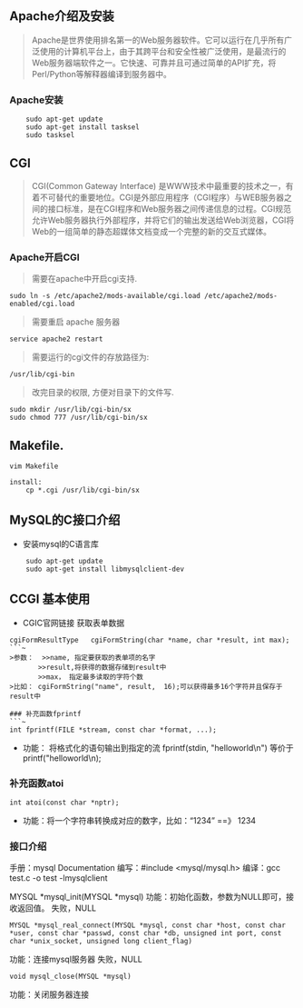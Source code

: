 ## Apache介绍及安装

>Apache是世界使用排名第一的Web服务器软件。它可以运行在几乎所有广泛使用的计算机平台上，由于其跨平台和安全性被广泛使用，是最流行的Web服务器端软件之一。它快速、可靠并且可通过简单的API扩充，将Perl/Python等解释器编译到服务器中。
### Apache安装
```~
    sudo apt-get update
    sudo apt-get install tasksel
    sudo tasksel
```
## CGI

>CGI(Common Gateway Interface) 是WWW技术中最重要的技术之一，有着不可替代的重要地位。CGI是外部应用程序（CGI程序）与WEB服务器之间的接口标准，是在CGI程序和Web服务器之间传递信息的过程。CGI规范允许Web服务器执行外部程序，并将它们的输出发送给Web浏览器，CGI将Web的一组简单的静态超媒体文档变成一个完整的新的交互式媒体。
### Apache开启CGI

>需要在apache中开启cgi支持.
```~
sudo ln -s /etc/apache2/mods-available/cgi.load /etc/apache2/mods-enabled/cgi.load
```
    
>需要重启 apache 服务器
```~
service apache2 restart
```

>需要运行的cgi文件的存放路径为:
```~
/usr/lib/cgi-bin
```

>改完目录的权限, 方便对目录下的文件写.
```~
sudo mkdir /usr/lib/cgi-bin/sx
sudo chmod 777 /usr/lib/cgi-bin/sx
```


## Makefile.
```~
vim Makefile

install:
	cp *.cgi /usr/lib/cgi-bin/sx
```


## MySQL的C接口介绍
* 安装mysql的C语言库
```~
    sudo apt-get update
    sudo apt-get install libmysqlclient-dev
```
## CCGI 基本使用

* CGIC官网链接
获取表单数据
```
cgiFormResultType   cgiFormString(char *name, char *result, int max);
```~
>参数：  >>name, 指定要获取的表单项的名字
       >>result,将获得的数据存储到result中
       >>max， 指定最多读取的字符个数
>比如： cgiFormString("name", result,  16);可以获得最多16个字符并且保存于result中

### 补充函数fprintf
```~
int fprintf(FILE *stream, const char *format, ...);
```
* 功能： 将格式化的语句输出到指定的流
fprintf(stdin, "helloworld\n")  等价于 printf("helloworld\n);

### 补充函数atoi
```~
int atoi(const char *nptr);
```
* 功能：将一个字符串转换成对应的数字，比如：“1234” ==》 1234

### 接口介绍

手册：mysql Documentation
编写：#include <mysql/mysql.h>
编译：gcc  test.c  -o test  -lmysqlclient

MYSQL *mysql_init(MYSQL *mysql)
功能：初始化函数，参数为NULL即可，接收返回值。
     失败，NULL
```~
MYSQL *mysql_real_connect(MYSQL *mysql, const char *host, const char *user, const char *passwd, const char *db, unsigned int port, const char *unix_socket, unsigned long client_flag)
```
功能：连接mysql服务器
      失败，NULL
```~
void mysql_close(MYSQL *mysql)
```
功能：关闭服务器连接
